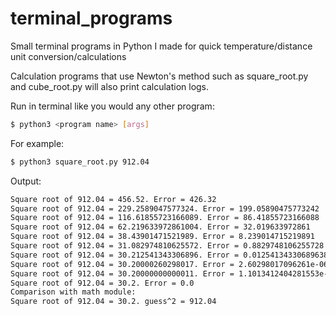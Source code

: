 # terminal_programs
Small terminal programs in Python I made for quick temperature/distance unit conversion/calculations 

Calculation programs that use Newton's method such as square_root.py and cube_root.py will also print calculation logs.

Run in terminal like you would any other program:
```bash
$ python3 <program name> [args]
```
For example:

```bash
$ python3 square_root.py 912.04
```
Output:

```bash
Square root of 912.04 = 456.52. Error = 426.32
Square root of 912.04 = 229.2589047577324. Error = 199.05890475773242
Square root of 912.04 = 116.61855723166089. Error = 86.41855723166088
Square root of 912.04 = 62.219633972861004. Error = 32.019633972861
Square root of 912.04 = 38.43901471521989. Error = 8.239014715219891
Square root of 912.04 = 31.082974810625572. Error = 0.8829748106255728
Square root of 912.04 = 30.212541343306896. Error = 0.01254134330689638
Square root of 912.04 = 30.20000260298017. Error = 2.60298017096261e-06
Square root of 912.04 = 30.20000000000011. Error = 1.1013412404281553e-13
Square root of 912.04 = 30.2. Error = 0.0
Comparison with math module:
Square root of 912.04 = 30.2. guess^2 = 912.04
```
